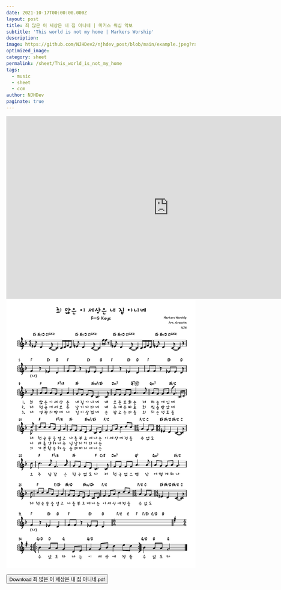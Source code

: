 ```yaml
---
date: 2021-10-17T00:00:00.000Z
layout: post
title: 죄 많은 이 세상은 내 집 아니네 | 마커스 워십 악보
subtitle: 'This world is not my home | Markers Worship'
description: 
image: https://github.com/NJHDev2/njhdev_post/blob/main/example.jpeg?raw=true
optimized_image: 
category: sheet
permalink: /sheet/This_world_is_not_my_home
tags:
  - music
  - sheet
  - ccm
author: NJHDev
paginate: true
---
```

<iframe width="864" height="486" src="https://www.youtube.com/embed/-nu5IMs7b80?autoplay=0&rel=0&modestbranding=1" title="YouTube video player" frameborder="0" allow="accelerometer; autoplay; clipboard-write; encrypted-media; gyroscope; picture-in-picture" allowfullscreen></iframe>

<img src="https://github.com/NJHDev2/njhdev_post/blob/main/sheet/%EC%A3%84%20%EB%A7%8E%EC%9D%80%20%EC%9D%B4%20%EC%84%B8%EC%83%81%EC%9D%80%20%EB%82%B4%20%EC%A7%91%20%EC%95%84%EB%8B%88%EB%84%A4.png?raw=true">

<button class="downloadbtn" type="button" 
        onclick="window.open('https://drive.google.com/file/d/1Cjm9-9_9OKIFtbAVcP1E1OIjk1RzW7Og/view?usp=sharing');">
        <i class="fa fa-cloud-download"></i>
        Download 죄 많은 이 세상은 내 집 아니네.pdf
</button>
